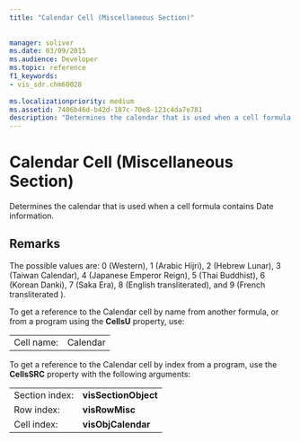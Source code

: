 ```yaml
---
title: "Calendar Cell (Miscellaneous Section)"
 
 
manager: soliver
ms.date: 03/09/2015
ms.audience: Developer
ms.topic: reference
f1_keywords:
- vis_sdr.chm60028
 
ms.localizationpriority: medium
ms.assetid: 7406b46d-b42d-187c-70e8-123c4da7e781
description: "Determines the calendar that is used when a cell formula contains Date information."
---
```


# Calendar Cell (Miscellaneous Section)

Determines the calendar that is used when a cell formula contains Date information.
  
## Remarks

The possible values are: 0 (Western), 1 (Arabic Hijri), 2 (Hebrew Lunar), 3 (Taiwan Calendar), 4 (Japanese Emperor Reign), 5 (Thai Buddhist), 6 (Korean Danki), 7 (Saka Era), 8 (English transliterated), and 9 (French transliterated ). 
  
To get a reference to the Calendar cell by name from another formula, or from a program using the **CellsU** property, use: 
  
|||
|:-----|:-----|
| Cell name:  <br/> | Calendar  <br/> |
   
To get a reference to the Calendar cell by index from a program, use the **CellsSRC** property with the following arguments: 
  
|||
|:-----|:-----|
| Section index:  <br/> |**visSectionObject** <br/> |
| Row index:  <br/> |**visRowMisc** <br/> |
| Cell index:  <br/> |**visObjCalendar** <br/> |
   

